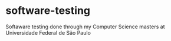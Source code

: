 # software-testing
Softaware testing done through my Computer Science masters at Universidade Federal de São Paulo
